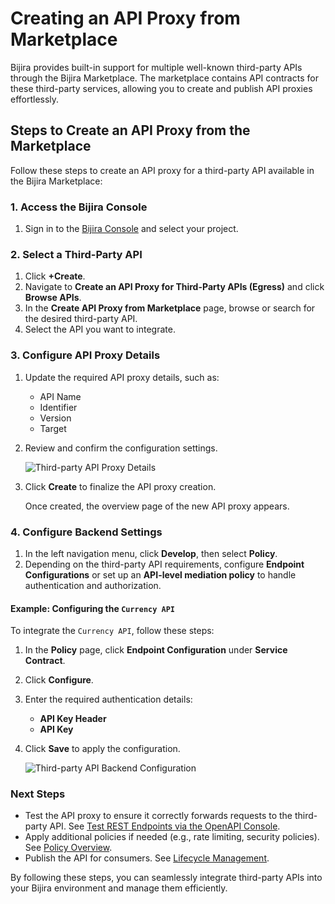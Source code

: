 # Creating an API Proxy from Marketplace

Bijira provides built-in support for multiple well-known third-party APIs through the Bijira Marketplace. The marketplace contains API contracts for these third-party services, allowing you to create and publish API proxies effortlessly.

## Steps to Create an API Proxy from the Marketplace

Follow these steps to create an API proxy for a third-party API available in the Bijira Marketplace:

### 1. Access the Bijira Console

1. Sign in to the [Bijira Console](https://console.bijira.dev/) and select your project.

### 2. Select a Third-Party API

1. Click **+Create**.
2. Navigate to **Create an API Proxy for Third-Party APIs (Egress)** and click **Browse APIs**.
3. In the **Create API Proxy from Marketplace** page, browse or search for the desired third-party API.
4. Select the API you want to integrate.

### 3. Configure API Proxy Details

1. Update the required API proxy details, such as:
    - API Name
    - Identifier
    - Version
    - Target
2. Review and confirm the configuration settings.

    ![Third-party API Proxy Details](../../assets/img/create-api-proxy/third-party-apis/marketplace/third-party-api-details.png)

3. Click **Create** to finalize the API proxy creation.

   Once created, the overview page of the new API proxy appears.

### 4. Configure Backend Settings

1. In the left navigation menu, click **Develop**, then select **Policy**.
2. Depending on the third-party API requirements, configure **Endpoint Configurations** or set up an **API-level mediation policy** to handle authentication and authorization.

#### Example: Configuring the `Currency API`

To integrate the `Currency API`, follow these steps:

1. In the **Policy** page, click **Endpoint Configuration** under **Service Contract**.
2. Click **Configure**.
3. Enter the required authentication details:
    - **API Key Header**
    - **API Key**

4. Click **Save** to apply the configuration.

   ![Third-party API Backend Configuration](../../assets/img/create-api-proxy/third-party-apis/marketplace/third-party-api-backend-configuration.png)

### Next Steps

- Test the API proxy to ensure it correctly forwards requests to the third-party API. See [Test REST Endpoints via the OpenAPI Console](../../test-api-proxy/openapi-console.md).
- Apply additional policies if needed (e.g., rate limiting, security policies). See [Policy Overview](../../develop-api-proxy/policy/attach-and-manage-policies.md#attach-a-policy).
- Publish the API for consumers.  See [Lifecycle Management](../../develop-api-proxy/lifecycle-management.md).

By following these steps, you can seamlessly integrate third-party APIs into your Bijira environment and manage them efficiently.
